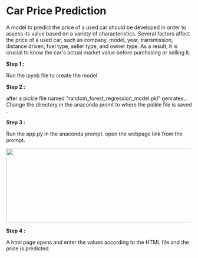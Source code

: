 # Car Price Prediction

A model to predict the price of a used car should be developed in order to assess its value based on a variety of characteristics. Several factors affect the price of a used car, such as company, model, year, transmission, distance driven, fuel type, seller type, and owner type. As a result, it is crucial to know the car's actual market value before purchasing or selling it.

**Step 1 :**

Run the ipynb file to create the model

**Step 2 :**

after a pickle file named "random_forest_regression_model.pkl" genrates... Change the directory in the anaconda promt to where the pickle file is saved .

**Step 3 :**

Run the app.py in the anaconda prompt. open the webpage link from the prompt.

<p align="center">
<img src="https://github.com/iyashk/Car-Price-Prediction/blob/main/IMAGE.png?raw=true" width="525" height="200" />
</p>

**Step 4 :**

A html page opens and enter the values according to the HTML file and the price is predicted.

